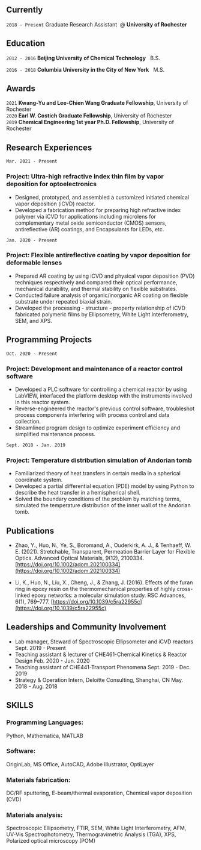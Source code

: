 

## Currently

`2018 - Present`
Graduate Research Assistant &nbsp;@&nbsp;__University of Rochester__

## Education

`2012 - 2016`
__Beijing University of Chemical Technology__
&nbsp; B.S.

`2016 - 2018`
__Columbia University in the City of New York__
&nbsp; M.S. 

## Awards

`2021`
__Kwang-Yu and Lee-Chien Wang Graduate Fellowship__, University of Rochester<br />
`2020`
__Earl W. Costich Graduate Fellowship__, University of Rochester<br />
`2019`
__Chemical Engineering 1st year Ph.D. Fellowship__, University of Rochester


## Research Experiences
`Mar. 2021 - Present`
### Project: Ultra-high refractive index thin film by vapor deposition for optoelectronics	             
* Designed, prototyped, and assembled a customized initiated chemical vapor deposition (iCVD) reactor.
* Developed a fabrication method for preparing high refractive index polymer via iCVD for applications including microlens for complementary metal oxide semiconductor (CMOS) sensors, antireflective (AR) coatings, and Encapsulants for LEDs, etc.

`Jan. 2020 - Present`
### Project: Flexible antireflective coating by vapor deposition for deformable lenses                              
* Prepared AR coating by using iCVD and physical vapor deposition (PVD) techniques respectively and compared their optical performance, mechanical durability, and thermal stability on flexible substrates.
* Conducted failure analysis of organic/inorganic AR coating on flexible substrate under repeated biaxial strain.
* Developed the processing - structure - property relationship of iCVD fabricated polymeric films by Ellipsometry, White Light Interferometry, SEM, and XPS. 

## Programming Projects
`Oct. 2020 - Present`
### Project: Development and maintenance of a reactor control software                                              
* Developed a PLC software for controlling a chemical reactor by using LabVIEW, interfaced the platform desktop with the instruments involved in this reactor system.
* Reverse-engineered the reactor's previous control software, troubleshot process components interfering with process control and data collection.
* Streamlined program design to optimize experiment efficiency and simplified maintenance process.

`Sept. 2018 - Jan. 2019`
### Project: Temperature distribution simulation of Andorian tomb 				         
* Familiarized theory of heat transfers in certain media in a spherical coordinate system.
* Developed a partial differential equation (PDE) model by using Python to describe the heat transfer in a hemispherical shell.
* Solved the boundary conditions of the problem by matching terms, simulated the temperature distribution of the inner wall of the Andorian tomb.

## Publications
* Zhao, Y., Huo, N., Ye, S., Boromand, A., Ouderkirk, A. J., & Tenhaeff, W. E. (2021). Stretchable, Transparent, Permeation Barrier Layer for Flexible Optics. Advanced Optical Materials, 9(12), 2100334. [https://doi.org/10.1002/adom.202100334](https://doi.org/10.1002/adom.202100334)

* Li, K., Huo, N., Liu, X., Cheng, J., & Zhang, J. (2016). Effects of the furan ring in epoxy resin on the thermomechanical properties of highly cross-linked epoxy networks: a molecular simulation study. RSC Advances, 6(1), 769–777. [https://doi.org/10.1039/c5ra22955c](https://doi.org/10.1039/c5ra22955c)

## Leaderships and Community Involvement
* Lab manager, Steward of Spectroscopic Ellipsometer and iCVD reactors	Sept. 2019 - Present
* Teaching assistant & lecturer of CHE461-Chemical Kinetics & Reactor Design	Feb. 2020 - Jun. 2020
* Teaching assistant of CHE441-Transport Phenomena	Sept. 2019 - Dec. 2019
* Strategy & Operation Intern, Deloitte Consulting, Shanghai, CN	May. 2018 - Aug. 2018

## SKILLS
### Programming Languages: 
Python, Mathematica, MATLAB
### Software: 
OriginLab, MS Office, AutoCAD, Adobe Illustrator, OptiLayer
### Materials fabrication: 
DC/RF sputtering, E-beam/thermal evaporation, Chemical vapor deposition (CVD)
### Materials analysis: 
Spectroscopic Ellipsometry, FTIR, SEM, White Light Interferometry, AFM, UV-Vis Spectrophotometry, Thermogravimetric Analysis (TGA), XPS, Polarized optical microscopy (POM)

